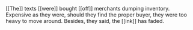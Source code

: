 [[The]] texts [[were]] bought [[off]] merchants dumping inventory. Expensive as they were, should they find the proper buyer, they were too heavy to move around. Besides, they said, the [[ink]] has faded.

